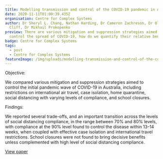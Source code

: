 ```yaml
---
title: Modelling transmission and control of the COVID-19 pandemic in Australia
date: 2020-11-11T01:00:39.435Z
organisation: Centre for Complex Systems
author: Dr Sheryl L. Chang, Nathan Harding, Dr Cameron Zachreson, Dr Oliver M.
  Cliff, Dr Mikhail Prokopenko
preview: There are various mitigation and suppression strategies aimed to
  control the spread of COVID-19, how do we quantify their relative benefits?
badge: Centre for Complex Systems
tags:
  - post
  - Centre for Complex Systems
featureImage: /img/uploads/modelling-transmission-and-control-of-the-covid-19-pandemic-in-australia.jpg
---
```

Objective: 

We compared various mitigation and suppression strategies aimed to control the initial pandemic wave of COVID-19 in Australia, including restrictions on international air travel, case isolation, home quarantine, social distancing with varying levels of compliance, and school closures.

Findings: 

We reported several trade-offs, and an important transition across the levels of social distancing compliance, in the range between 70% and 80% levels, with compliance at the 90% level found to control the disease within 13–14 weeks, when coupled with effective case isolation and international travel restrictions. School closures were not found to bring decisive benefits unless complemented with high level of social distancing compliance.

<a href="https://www.nature.com/articles/s41467-020-19393-6" target="_blank">
View paper
</a>